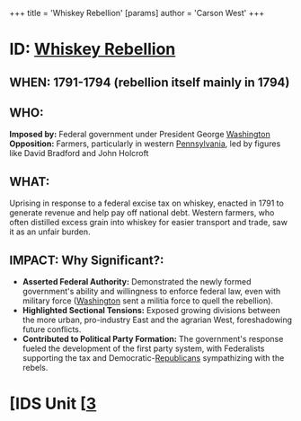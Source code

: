 +++
 title = 'Whiskey Rebellion'
[params]
	author = 'Carson West'
+++
# ID: [Whiskey Rebellion](./../whiskey-rebellion/) 

## WHEN: 1791-1794 (rebellion itself mainly in 1794)

## WHO: 
**Imposed by:** Federal government under President George [Washington](./../washington/) 
**Opposition:** Farmers, particularly in western [Pennsylvania](./../pennsylvania/), led by figures like David Bradford and John Holcroft 

## WHAT: 
Uprising in response to a federal excise tax on whiskey, enacted in 1791 to generate revenue and help pay off national debt. Western farmers, who often distilled excess grain into whiskey for easier transport and trade, saw it as an unfair burden.  

## IMPACT: Why Significant?: 
* **Asserted Federal Authority:** Demonstrated the newly formed government's ability and willingness to enforce federal law, even with military force ([Washington](./../washington/) sent a militia force to quell the rebellion).
* **Highlighted Sectional Tensions:**  Exposed growing divisions between the more urban, pro-industry East and the agrarian West, foreshadowing future conflicts.
* **Contributed to Political Party Formation:**  The government's response fueled the development of the first party system, with Federalists supporting the tax and Democratic-[Republicans](./../republicans/) sympathizing with the rebels. 

# [IDS Unit [[3](./../ids-unit-[[3/)